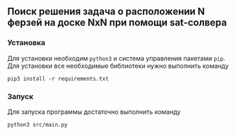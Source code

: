 ## Поиск решения задача о расположении N ферзей на доске NxN при помощи sat-солвера

### Установка 

Для установки необходим `python3` и система управления пакетами `pip`. Для
установки все необходимые библиотеки нужно выполнить команду 
```
pip3 install -r requirements.txt
```

### Запуск 

Для запуска программы достаточно выполнить команду 
``` 
python3 src/main.py 
```

